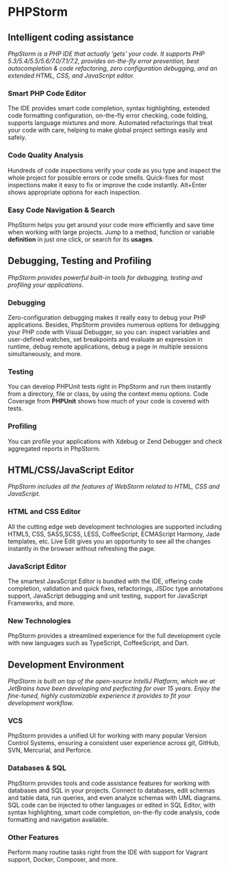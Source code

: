 # PHPStorm

## Intelligent coding assistance

*PhpStorm is a PHP IDE that actually ‘gets’ your code. It supports PHP 5.3/5.4/5.5/5.6/7.0/7.1/7.2, provides on-the-fly error prevention, best autocompletion & code refactoring, zero configuration debugging, and an extended HTML, CSS, and JavaScript editor.*

### Smart PHP Code Editor

The IDE provides smart code completion, syntax highlighting, extended code formatting configuration, on-the-fly error checking, code folding, supports language mixtures and more. Automated refactorings that treat your code with care, helping to make global project settings easily and safely.

### Code Quality Analysis

Hundreds of code inspections verify your code as you type and inspect the whole project for possible errors or code smells. Quick-fixes for most inspections make it easy to fix or improve the code instantly. Alt+Enter shows appropriate options for each inspection.

### Easy Code Navigation & Search

PhpStorm helps you get around your code more efficiently and save time when working with large projects. Jump to a method, function or variable **definition** in just one click, or search for its **usages**.

## Debugging, Testing and Profiling

*PhpStorm provides powerful built-in tools for debugging, testing and profiling your applications.*

### Debugging

Zero-configuration debugging makes it really easy to debug your PHP applications. Besides, PhpStorm provides numerous options for debugging your PHP code with Visual Debugger, so you can: inspect variables and user-defined watches, set breakpoints and evaluate an expression in runtime, debug remote applications, debug a page in multiple sessions simultaneously, and more.

### Testing

You can develop PHPUnit tests right in PhpStorm and run them instantly from a directory, file or class, by using the context menu options. Code Coverage from **PHPUnit** shows how much of your code is covered with tests.

### Profiling

You can profile your applications with Xdebug or Zend Debugger and check aggregated reports in PhpStorm.

## HTML/CSS/JavaScript Editor

*PhpStorm includes all the features of WebStorm related to HTML, CSS and JavaScript.*

### HTML and CSS Editor

All the cutting edge web development technologies are supported including HTML5, CSS, SASS,SCSS, LESS, CoffeeScript, ECMAScript Harmony, Jade templates, etc. Live Edit gives you an opportunity to see all the changes instantly in the browser without refreshing the page.

### JavaScript Editor 

The smartest JavaScript Editor is bundled with the IDE, offering code completion, validation and quick fixes, refactorings, JSDoc type annotations support, JavaScript debugging and unit testing, support for JavaScript Frameworks, and more.

### New Technologies

PhpStorm provides a streamlined experience for the full development cycle with new languages such as TypeScript, CoffeeScript, and Dart.

## Development Environment

*PhpStorm is built on top of the open-source IntelliJ Platform, which we at JetBrains have been developing and perfecting for over 15 years. Enjoy the fine-tuned, highly customizable experience it provides to fit your development workflow.*

### VCS

PhpStorm provides a unified UI for working with many popular Version Control Systems, ensuring a consistent user experience across git, GitHub, SVN, Mercurial, and Perforce.

### Databases & SQL

PhpStorm provides tools and code assistance features for working with databases and SQL in your projects. Connect to databases, edit schemas and table data, run queries, and even analyze schemas with UML diagrams. SQL code can be injected to other languages or edited in SQL Editor, with syntax highlighting, smart code completion, on-the-fly code analysis, code formatting and navigation available.

### Other Features

Perform many routine tasks right from the IDE with support for Vagrant support, Docker, Composer, and more.
